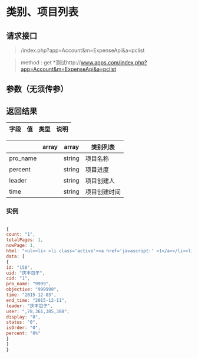 # 类别、项目列表
## 请求接口 

> /index.php?app=Account&m=ExpenseApi&a=pclist

>  method : get
>  *测试http://www.apps.com/index.php?app=Account&m=ExpenseApi&a=pclist

## 参数（无须传参）

## 返回结果
|字段 |  值| 类型 | 说明|
|:----|----|----|-----|

||array |array |类别列表|
|:----|----|----|-----|
|pro_name||string|项目名称|
|percent||string|项目进度|
|leader||string|项目创建人|
|time||string|项目创建时间|

### 实例

``` javascript

{
count: "1",
totalPages: 1,
nowPage: 1,
html: "<ul><li> <li class='active'><a href='javascript:' >1</a></li><li><a href='/index.php?m=ExpenseApi&a=get_pmanager_list&app=Account&access_token=255f44d883c50dc0ef190c2ed51a31&p=2'>2</a></li><li><a href='/index.php?m=ExpenseApi&a=get_pmanager_list&app=Account&access_token=255f44d883c50dc0ef190c2ed51a31&p=3'>3</a></li><li><a href='/index.php?m=ExpenseApi&a=get_pmanager_list&app=Account&access_token=255f44d883c50dc0ef190c2ed51a31&p=4'>4</a></li> <li><a href='/index.php?m=ExpenseApi&a=get_pmanager_list&app=Account&access_token=255f44d883c50dc0ef190c2ed51a31&p=2'>下一页</a></li> &nbsp;&nbsp;NUM:94 1/4 页</li></ul>",
data: [
{
id: "158",
uid: "庆丰包子",
cid: "1",
pro_name: "9999",
objective: "999999",
time: "2015-12-03",
end_time: "2015-12-11",
leader: "庆丰包子",
user: ",78,361,385,388",
display: "0",
status: "0",
isOrder: "0",
percent: "0%"
}
]
}